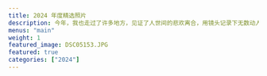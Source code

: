 ```yaml
---
title: 2024 年度精选照片
description: 今年，我也走过了许多地方，见证了人世间的悲欢离合，用镜头记录下无数动人的瞬间。赛里木湖的湛蓝、《苹果香》中的蓝色小屋、风吹草低的牛羊、第四纪火山的奇特地貌、一望无际的戈壁滩、肉眼可见的深邃银河、万人大合唱的震撼、还有海上的日落与月升……每一处风景都饱含故事，每一帧画面都充满了意义。这一年，旅途不仅拓宽了视野，更丰富了心灵。
menus: "main"
weight: 1
featured_image: DSC05153.JPG
featured: true
categories: ["2024"]
---
```

